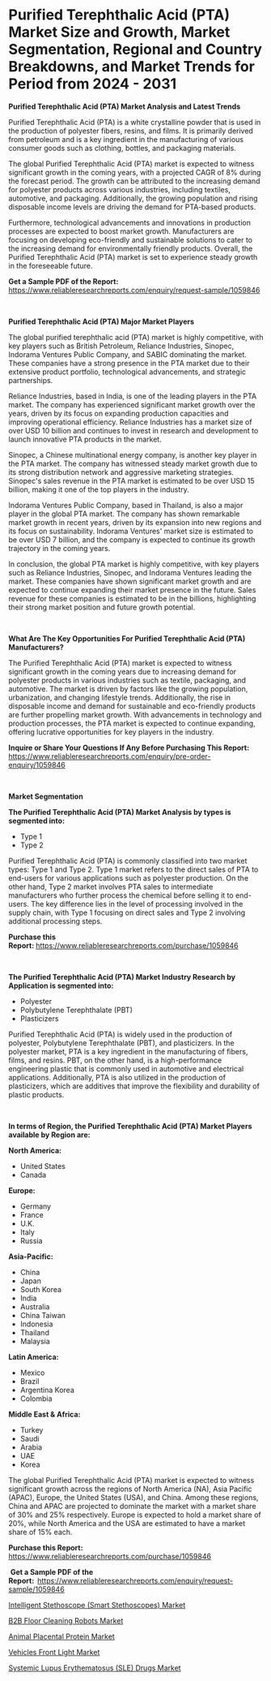 <p><h1>Purified Terephthalic Acid (PTA) Market Size and Growth, Market Segmentation, Regional and Country Breakdowns, and Market Trends for Period from 2024 -  2031</h1></p><p><strong>Purified Terephthalic Acid (PTA) Market Analysis and Latest Trends</strong></p>
<p><p>Purified Terephthalic Acid (PTA) is a white crystalline powder that is used in the production of polyester fibers, resins, and films. It is primarily derived from petroleum and is a key ingredient in the manufacturing of various consumer goods such as clothing, bottles, and packaging materials.</p><p>The global Purified Terephthalic Acid (PTA) market is expected to witness significant growth in the coming years, with a projected CAGR of 8% during the forecast period. The growth can be attributed to the increasing demand for polyester products across various industries, including textiles, automotive, and packaging. Additionally, the growing population and rising disposable income levels are driving the demand for PTA-based products.</p><p>Furthermore, technological advancements and innovations in production processes are expected to boost market growth. Manufacturers are focusing on developing eco-friendly and sustainable solutions to cater to the increasing demand for environmentally friendly products. Overall, the Purified Terephthalic Acid (PTA) market is set to experience steady growth in the foreseeable future.</p></p>
<p><strong>Get a Sample PDF of the Report:&nbsp;</strong> <a href="https://www.reliableresearchreports.com/enquiry/request-sample/1059846">https://www.reliableresearchreports.com/enquiry/request-sample/1059846</a></p>
<p>&nbsp;</p>
<p><strong>Purified Terephthalic Acid (PTA) Major Market Players</strong></p>
<p><p>The global purified terephthalic acid (PTA) market is highly competitive, with key players such as British Petroleum, Reliance Industries, Sinopec, Indorama Ventures Public Company, and SABIC dominating the market. These companies have a strong presence in the PTA market due to their extensive product portfolio, technological advancements, and strategic partnerships.</p><p>Reliance Industries, based in India, is one of the leading players in the PTA market. The company has experienced significant market growth over the years, driven by its focus on expanding production capacities and improving operational efficiency. Reliance Industries has a market size of over USD 10 billion and continues to invest in research and development to launch innovative PTA products in the market.</p><p>Sinopec, a Chinese multinational energy company, is another key player in the PTA market. The company has witnessed steady market growth due to its strong distribution network and aggressive marketing strategies. Sinopec's sales revenue in the PTA market is estimated to be over USD 15 billion, making it one of the top players in the industry.</p><p>Indorama Ventures Public Company, based in Thailand, is also a major player in the global PTA market. The company has shown remarkable market growth in recent years, driven by its expansion into new regions and its focus on sustainability. Indorama Ventures' market size is estimated to be over USD 7 billion, and the company is expected to continue its growth trajectory in the coming years.</p><p>In conclusion, the global PTA market is highly competitive, with key players such as Reliance Industries, Sinopec, and Indorama Ventures leading the market. These companies have shown significant market growth and are expected to continue expanding their market presence in the future. Sales revenue for these companies is estimated to be in the billions, highlighting their strong market position and future growth potential.</p></p>
<p>&nbsp;</p>
<p><strong>What Are The Key Opportunities For Purified Terephthalic Acid (PTA) Manufacturers?</strong></p>
<p><p>The Purified Terephthalic Acid (PTA) market is expected to witness significant growth in the coming years due to increasing demand for polyester products in various industries such as textile, packaging, and automotive. The market is driven by factors like the growing population, urbanization, and changing lifestyle trends. Additionally, the rise in disposable income and demand for sustainable and eco-friendly products are further propelling market growth. With advancements in technology and production processes, the PTA market is expected to continue expanding, offering lucrative opportunities for key players in the industry.</p></p>
<p><strong>Inquire or Share Your Questions If Any Before Purchasing This Report:</strong> <a href="https://www.reliableresearchreports.com/enquiry/pre-order-enquiry/1059846">https://www.reliableresearchreports.com/enquiry/pre-order-enquiry/1059846</a></p>
<p>&nbsp;</p>
<p><strong>Market Segmentation</strong></p>
<p><strong>The Purified Terephthalic Acid (PTA) Market Analysis by types is segmented into:</strong></p>
<p><ul><li>Type 1</li><li>Type 2</li></ul></p>
<p><p>Purified Terephthalic Acid (PTA) is commonly classified into two market types: Type 1 and Type 2. Type 1 market refers to the direct sales of PTA to end-users for various applications such as polyester production. On the other hand, Type 2 market involves PTA sales to intermediate manufacturers who further process the chemical before selling it to end-users. The key difference lies in the level of processing involved in the supply chain, with Type 1 focusing on direct sales and Type 2 involving additional processing steps.</p></p>
<p><strong>Purchase this Report:&nbsp;</strong><a href="https://www.reliableresearchreports.com/purchase/1059846">https://www.reliableresearchreports.com/purchase/1059846</a></p>
<p>&nbsp;</p>
<p><strong>The Purified Terephthalic Acid (PTA) Market Industry Research by Application is segmented into:</strong></p>
<p><ul><li>Polyester</li><li>Polybutylene Terephthalate (PBT)</li><li>Plasticizers</li></ul></p>
<p><p>Purified Terephthalic Acid (PTA) is widely used in the production of polyester, Polybutylene Terephthalate (PBT), and plasticizers. In the polyester market, PTA is a key ingredient in the manufacturing of fibers, films, and resins. PBT, on the other hand, is a high-performance engineering plastic that is commonly used in automotive and electrical applications. Additionally, PTA is also utilized in the production of plasticizers, which are additives that improve the flexibility and durability of plastic products.</p></p>
<p>&nbsp;</p>
<p><strong>In terms of Region, the Purified Terephthalic Acid (PTA) Market Players available by Region are:</strong></p>
<p>
    <p> <strong> North America: </strong>
        <ul>
            <li>United States</li>
            <li>Canada</li>
        </ul>
        </p> 
    <p> <strong> Europe: </strong>
        <ul>
            <li>Germany</li>
            <li>France</li>
            <li>U.K.</li>
            <li>Italy</li>
            <li>Russia</li>
        </ul>
        </p> 
    <p> <strong> Asia-Pacific: </strong>
        <ul>
            <li>China</li>
            <li>Japan</li>
            <li>South Korea</li>
            <li>India</li>
            <li>Australia</li>
            <li>China Taiwan</li>
            <li>Indonesia</li>
            <li>Thailand</li>
            <li>Malaysia</li>
        </ul>
        </p> 
    <p> <strong> Latin America: </strong>
        <ul>
            <li>Mexico</li>
            <li>Brazil</li>
            <li>Argentina Korea</li>
            <li>Colombia</li>
        </ul>
        </p> 
    <p> <strong> Middle East & Africa: </strong>
        <ul>
            <li>Turkey</li>
            <li>Saudi</li>
            <li>Arabia</li>
            <li>UAE</li>
            <li>Korea</li>
        </ul>
    </p>
    </p>
<p><p>The global Purified Terephthalic Acid (PTA) market is expected to witness significant growth across the regions of North America (NA), Asia Pacific (APAC), Europe, the United States (USA), and China. Among these regions, China and APAC are projected to dominate the market with a market share of 30% and 25% respectively. Europe is expected to hold a market share of 20%, while North America and the USA are estimated to have a market share of 15% each.</p></p>
<p><strong>Purchase this Report: </strong><a href="https://www.reliableresearchreports.com/purchase/1059846">https://www.reliableresearchreports.com/purchase/1059846</a></p>
<p>&nbsp;<strong>Get a Sample PDF of the Report:&nbsp;&nbsp;</strong><a href="https://www.reliableresearchreports.com/enquiry/request-sample/1059846">https://www.reliableresearchreports.com/enquiry/request-sample/1059846</a></p>
<p><strong></strong></p>
<p><p><a href="https://github.com/sofayahoo2023/Market-Research-Report-List-3/blob/main/intelligent-stethoscope-smart-stethoscopes-market.md">Intelligent Stethoscope (Smart Stethoscopes) Market</a></p><p><a href="https://github.com/joannesouthgate/Market-Research-Report-List-1/blob/main/b2b-floor-cleaning-robots-market.md">B2B Floor Cleaning Robots Market</a></p><p><a href="https://github.com/wwwkeltoum/Market-Research-Report-List-1/blob/main/animal-placental-protein-market.md">Animal Placental Protein Market</a></p><p><a href="https://github.com/nicholepatriciadoylenwnrjr0/Market-Research-Report-List-1/blob/main/vehicles-front-light-market.md">Vehicles Front Light Market</a></p><p><a href="https://github.com/gamblestampleyjenny50m5sl6/Market-Research-Report-List-1/blob/main/systemic-lupus-erythematosus-sle-drugs-market.md">Systemic Lupus Erythematosus (SLE) Drugs Market</a></p></p>